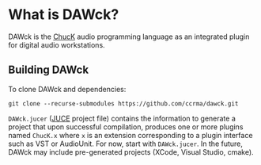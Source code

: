 # What is DAWck?
DAWck is the [ChucK](https://github.com/ccrma/chuck) audio programming language as an integrated plugin for digital audio workstations.

## Building DAWck
To clone DAWck and dependencies:
```
git clone --recurse-submodules https://github.com/ccrma/dawck.git
```
`DAWck.jucer` ([JUCE](https://juce.com/download/) project file) contains the information to generate a project that upon successful compilation, produces one or more plugins named `ChucK.x` where `x` is an extension corresponding to a plugin interface such as VST or AudioUnit. For now, start with `DAWck.jucer`. In the future, DAWck may include pre-generated projects (XCode, Visual Studio, cmake).

